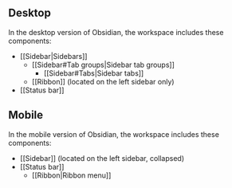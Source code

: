 ## Desktop

In the desktop version of Obsidian, the workspace includes these components:

- [[Sidebar|Sidebars]]
    - [[Sidebar#Tab groups|Sidebar tab groups]]
        - [[Sidebar#Tabs|Sidebar tabs]]
    - [[Ribbon]] (located on the left sidebar only)
- [[Status bar]]

## Mobile

In the mobile version of Obsidian, the workspace includes these components:

- [[Sidebar]] (located on the left sidebar, collapsed)
- [[Status bar]]
    - [[Ribbon|Ribbon menu]]
